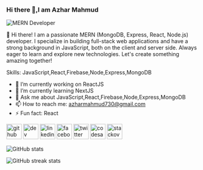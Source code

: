 ### Hi there 👋,I am Azhar Mahmud
![MERN Developer](https://i.ibb.co.com/6cSJrWW/White-Minimalist-Profile-Linked-In-Banner.jpg)

👋 Hi there! I am a passionate MERN (MongoDB, Express, React, Node.js) developer. I specialize in building full-stack web applications and have a strong background in JavaScript, both on the client and server side. Always eager to learn and explore new technologies. Let's create something amazing together!

Skills: JavaScript,React,Firebase,Node,Express,MongoDB

- 🔭 I’m currently working on ReactJS 
- 🌱 I’m currently learning NextJS 
- 💬 Ask me about JavaScript,React,Firebase,Node,Express,MongoDB 
- 📫 How to reach me: azharmahmud730@gmail.com 
- ⚡ Fun fact: React 


[<img src='https://cdn.jsdelivr.net/npm/simple-icons@3.0.1/icons/github.svg' alt='github' height='40'>](https://github.com/Azhar730)  [<img src='https://cdn.jsdelivr.net/npm/simple-icons@3.0.1/icons/dev-dot-to.svg' alt='dev' height='40'>](https://dev.to/azhar_mahmud_eebea88ced1a)  [<img src='https://cdn.jsdelivr.net/npm/simple-icons@3.0.1/icons/linkedin.svg' alt='linkedin' height='40'>](https://www.linkedin.com/in/azhar-mahmud-437306267/)  [<img src='https://cdn.jsdelivr.net/npm/simple-icons@3.0.1/icons/facebook.svg' alt='facebook' height='40'>](https://www.facebook.com/mdajhar.mahmud.940)  [<img src='https://cdn.jsdelivr.net/npm/simple-icons@3.0.1/icons/twitter.svg' alt='twitter' height='40'>](https://twitter.com/azharmahmud730)  [<img src='https://cdn.jsdelivr.net/npm/simple-icons@3.0.1/icons/codesandbox.svg' alt='codesandbox' height='40'>](https://codesandbox.io/u/azharmahmud730)  [<img src='https://cdn.jsdelivr.net/npm/simple-icons@3.0.1/icons/stackoverflow.svg' alt='stackoverflow' height='40'>](https://stackoverflow.com/users/21730616/azhar-mahmud)  

![GitHub stats](https://github-readme-stats.vercel.app/api?username=Azhar730&show_icons=true)  

![GitHub streak stats](https://streak-stats.demolab.com/?user=Azhar730)


